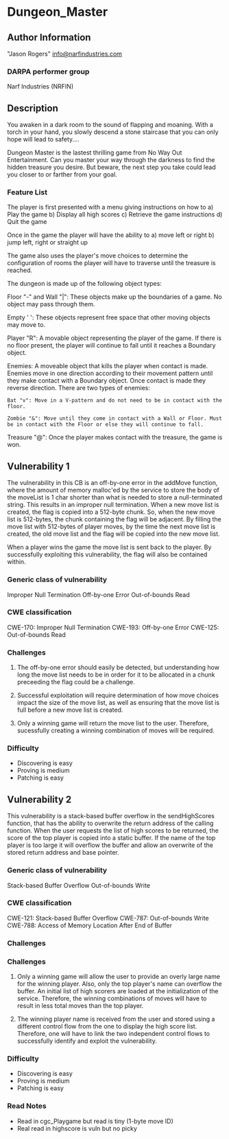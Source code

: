 # Dungeon_Master

## Author Information

"Jason Rogers" <info@narfindustries.com>

### DARPA performer group

Narf Industries (NRFIN)

## Description

You awaken in a dark room to the sound of flapping and moaning. With a torch in your hand, you slowly descend a stone staircase that you can only hope will lead to safety....

Dungeon Master is the lastest thrilling game from No Way Out Entertainment. Can you master your way through the darkness to find the hidden treasure you desire. But beware, the next step you take could lead you closer to or farther from your goal. 

### Feature List

The player is first presented with a menu giving instructions on how to
a) Play the game
b) Display all high scores
c) Retrieve the game instructions
d) Quit the game

Once in the game the player will have the ability to
a) move left or right
b) jump left, right or straight up

The game also uses the player's move choices to determine the configuration of rooms the player will have to traverse until the treasure is reached. 

The dungeon is made up of the following object types:

Floor "-" and Wall "|": These objects make up the boundaries of a game. No object may pass through them.

Empty ' ': These objects represent free space that other moving objects may move to. 

Player "R": A movable object representing the player of the game. If there is no floor present, the player will continue to fall until it reaches a Boundary object. 

Enemies: A moveable object that kills the player when contact is made. Enemies move in one direction according to their movement pattern until they make contact with a Boundary object. Once contact is made they reverse direction. There are two types of enemies:
	
	Bat "v": Move in a V-pattern and do not need to be in contact with the floor.

	Zombie "&": Move until they come in contact with a Wall or Floor. Must be in contact with the Floor or else they will continue to fall.

Treasure "@": Once the player makes contact with the treasure, the game is won.

## Vulnerability 1

The vulnerability in this CB is an off-by-one error in the addMove function, where the amount of memory malloc'ed by the service to store the body of the moveList is 1 char shorter than what is needed to store a null-terminated string. This results in an improper null termination. When a new move list is created, the flag is copied into a 512-byte chunk. So, when the new move list is 512-bytes, the chunk containing the flag will be adjacent. By filling the move list with 512-bytes of player moves, by the time the next move list is created, the old move list and the flag will be copied into the new move list. 

When a player wins the game the move list is sent back to the player. By successfully exploiting this vulnerability, the flag will also be contained within. 

### Generic class of vulnerability

Improper Null Termination
Off-by-one Error
Out-of-bounds Read

### CWE classification

CWE-170: Improper Null Termination
CWE-193: Off-by-one Error
CWE-125: Out-of-bounds Read

### Challenges

1. The off-by-one error should easily be detected, but understanding how long the move list needs to be in order for it to be allocated in a chunk preceeding the flag could be a challenge.

2. Successful exploitation will require determination of how move choices impact the size of the move list, as well as ensuring that the move list is full before a new move list is created.  

3. Only a winning game will return the move list to the user. Therefore, sucessfully creating a winning combination of moves will be required.

### Difficulty
- Discovering is easy
- Proving is medium
- Patching is easy

## Vulnerability 2

This vulnerability is a stack-based buffer overflow in the sendHighScores function, that has the ability to overwrite the return address of the calling function. When the user requests the list of high scores to be returned, the score of the top player is copied into a static buffer. If the name of the top player is too large it will overflow the buffer and allow an overwrite of the stored return address and base pointer. 

### Generic class of vulnerability

Stack-based Buffer Overflow
Out-of-bounds Write

### CWE classification

CWE-121: Stack-based Buffer Overflow
CWE-787: Out-of-bounds Write
CWE-788: Access of Memory Location After End of Buffer

### Challenges

### Challenges
1. Only a winning game will allow the user to provide an overly large name for the winning player. Also, only the top player's name can overflow the buffer. An initial list of high scorers are loaded at the initialization of the service. Therefore, the winning combinations of moves will have to result in less total moves than the top player.

2. The winning player name is received from the user and stored using a different control flow from the one to display the high score list. Therefore, one will have to link the two independent control flows to successfully identify and exploit the vulnerability.

### Difficulty
- Discovering is easy
- Proving is medium
- Patching is easy

### Read Notes

* Read in cgc_Playgame but read is tiny (1-byte move ID)
* Real read in highscore is vuln but no picky